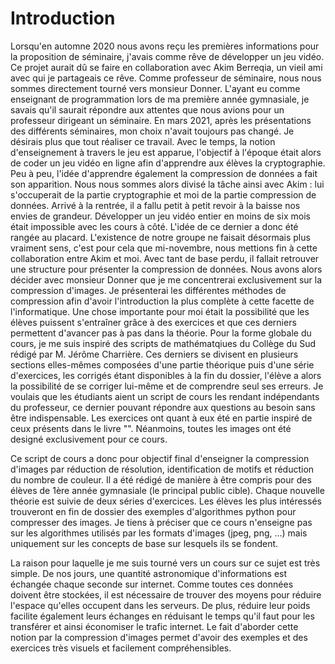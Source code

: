 # Introduction
Lorsqu'en automne 2020 nous avons reçu les premières informations pour la proposition de séminaire, j'avais comme rêve de développer un jeu vidéo. Ce projet aurait dû se faire en collaboration avec Akim Berreqia, un vieil ami avec qui je partageais ce rêve. Comme professeur de séminaire, nous nous sommes directement tourné vers monsieur Donner. L'ayant eu comme enseignant de programmation lors de ma première année gymnasiale, je savais qu'il saurait répondre aux attentes que nous avions pour un professeur dirigeant un séminaire. En mars 2021, après les présentations des différents séminaires, mon choix n'avait toujours pas changé. Je désirais plus que tout réaliser ce travail. Avec le temps, la notion d'enseignement à travers le jeu est apparue, l'objectif à l'époque était alors de coder un jeu vidéo en ligne afin d'apprendre aux élèves la cryptographie. Peu à peu, l'idée d'apprendre également la compression de données a fait son apparition. Nous nous sommes alors divisé la tâche ainsi avec Akim : lui s'occuperait de la partie cryptographie et moi de la partie compression de données. Arrivé à la rentrée, il a fallu petit à petit revoir à la baisse nos envies de grandeur. Développer un jeu vidéo entier en moins de six mois était impossible avec les cours à côté. L'idée de ce dernier a donc été rangée au placard. L'existence de notre groupe ne faisait désormais plus vraiment sens, c'est pour cela que mi-novembre, nous mettions fin à cette collaboration entre Akim et moi. Avec tant de base perdu, il fallait retrouver une structure pour présenter la compression de données. Nous avons alors décider avec monsieur Donner que je me concentrerai exclusivement sur la compression d'images. Je présenterai les différentes méthodes de compression afin d'avoir l'introduction la plus complète à cette facette de l'informatique. Une chose importante pour moi était la possibilité que les élèves puissent s'entraîner grâce à des exercices et que ces derniers permettent d'avancer pas à pas dans la théorie. Pour la forme globale du cours, je me suis inspiré des scripts de mathématqiues du Collège du Sud rédigé par M. Jérôme Charrière. Ces derniers se divisent en plusieurs sections elles-mêmes composées d'une partie théorique puis d'une série d'exercices, les corrigés étant disponibles à la fin du dossier, l'élève a alors la possibilité de se corriger lui-même et de comprendre seul ses erreurs. Je voulais que les étudiants aient un script de cours les rendant indépendants du professeur, ce dernier pouvant répondre aux questions au besoin sans être indispensable. Les exercices ont quant à eux été en partie inspiré de ceux présents dans le livre "". Néanmoins, toutes les images ont été designé exclusivement pour ce cours.

Ce script de cours a donc pour objectif final d'enseigner la compression d'images par réduction de résolution, identification de motifs et réduction du nombre de couleur. Il a été rédigé de manière à être compris pour des élèves de 1ère année gymnasiale (le principal public cible). Chaque nouvelle théorie est suivie de deux séries d'exercices. Les élèves les plus intéressés trouveront en fin de dossier des exemples d'algorithmes python pour compresser des images. Je tiens à préciser que ce cours n'enseigne pas sur les algorithmes utilisés par les formats d'images (jpeg, png, ...) mais uniquement sur les concepts de base sur lesquels ils se fondent.

La raison pour laquelle je me suis tourné vers un cours sur ce sujet est très simple. De nos jours, une quantité astronomique d'informations est échangée chaque seconde sur internet. Comme toutes ces données doivent être stockées, il est nécessaire de trouver des moyens pour réduire l'espace qu'elles occupent dans les serveurs. De plus, réduire leur poids facilite également leurs échanges en réduisant le temps qu'il faut pour les transférer et ainsi économiser le trafic internet. Le fait d'aborder cette notion par la compression d'images permet d'avoir des exemples et des exercices très visuels et facilement compréhensibles.